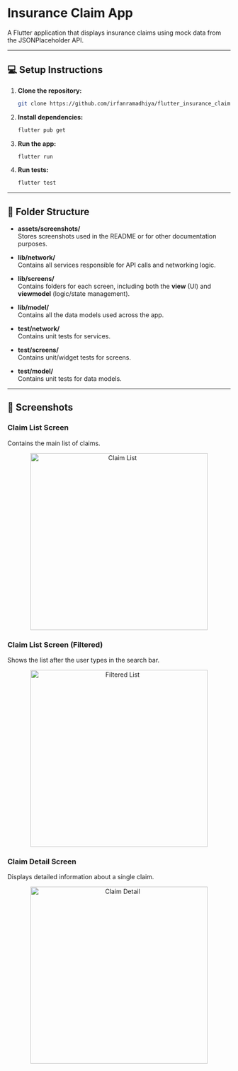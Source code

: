 # Insurance Claim App

A Flutter application that displays insurance claims using mock data from the JSONPlaceholder API.

---


## 💻 Setup Instructions

1. **Clone the repository:**
   ```bash
   git clone https://github.com/irfanramadhiya/flutter_insurance_claim.git
   ```

2. **Install dependencies:**
   ```bash
   flutter pub get
   ```

3. **Run the app:**
   ```bash
   flutter run
   ```

4. **Run tests:**
   ```bash
   flutter test
   ```

---

## 📂 Folder Structure

- **assets/screenshots/**  
  Stores screenshots used in the README or for other documentation purposes.

- **lib/network/**  
  Contains all services responsible for API calls and networking logic.

- **lib/screens/**  
  Contains folders for each screen, including both the **view** (UI) and **viewmodel** (logic/state management).

- **lib/model/**  
  Contains all the data models used across the app.

- **test/network/**  
  Contains unit tests for services.

- **test/screens/**  
  Contains unit/widget tests for screens.

- **test/model/**  
  Contains unit tests for data models.

---

## 📸 Screenshots

### Claim List Screen
Contains the main list of claims.

<p align="center">
   <img src="assets/screenshots/claims_list_screen.png" alt="Claim List" width="400"/>
</p>

### Claim List Screen (Filtered)
Shows the list after the user types in the search bar.

<p align="center">
   <img src="assets/screenshots/claims_list_screen_filtered.png" alt="Filtered List" width="400"/>
</p>

### Claim Detail Screen
Displays detailed information about a single claim.

<p align="center">
   <img src="assets/screenshots/claim_detail_screen.png" alt="Claim Detail" width="400"/>
</p>
